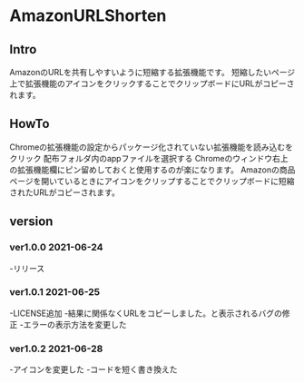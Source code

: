 # AmazonURLShorten
## Intro
AmazonのURLを共有しやすいように短縮する拡張機能です。
短縮したいページ上で拡張機能のアイコンをクリックすることでクリップボードにURLがコピーされます。
## HowTo
Chromeの拡張機能の設定からパッケージ化されていない拡張機能を読み込むをクリック
配布フォルダ内のappファイルを選択する
Chromeのウィンドウ右上の拡張機能欄にピン留めしておくと使用するのが楽になります。
Amazonの商品ページを開いているときにアイコンをクリップすることでクリップボードに短縮されたURLがコピーされます。

## version
### ver1.0.0 2021-06-24
-リリース

### ver1.0.1 2021-06-25
-LICENSE追加
-結果に関係なくURLをコピーしました。と表示されるバグの修正
-エラーの表示方法を変更した

### ver1.0.2 2021-06-28
-アイコンを変更した
-コードを短く書き換えた
